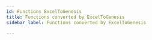 ```yaml
---
id: Functions ExcelToGenesis
title: Functions converted by ExcelToGenesis
sidebar_label: Functions converted by ExcelToGenesis

---
```

